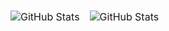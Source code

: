 

<!--
### Hi there 👋
**markskroba/markskroba** is a ✨ _special_ ✨ repository because its `README.md` (this file) appears on your GitHub profile.

Here are some ideas to get you started:

- 🔭 I’m currently working on ...
- 🌱 I’m currently learning ...
- 👯 I’m looking to collaborate on ...
- 🤔 I’m looking for help with ...
- 💬 Ask me about ...
- 📫 How to reach me: ...
- 😄 Pronouns: ...
- ⚡ Fun fact: ...
-->

<table align="center" border="0" cellpadding="0" cellspacing="0">
  <thead>
    <tr>
      <td>
        <img
          src="https://github-readme-stats-lilac-five-60.vercel.app/api?username=markskroba&show_icons=true&locale=en&theme=gruvbox"
          alt="GitHub Stats"
        />
      </td>
      <td>
        <img
          src="https://streak-stats.demolab.com/?user=markskroba&theme=gruvbox"
          alt="GitHub Stats"
        />
      </td>
    </tr>
  </thead>
</table>
